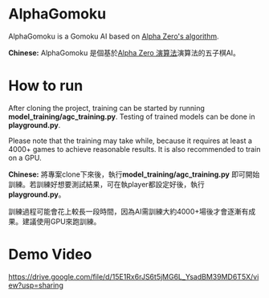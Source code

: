 # AlphaGomoku

AlphaGomoku is a Gomoku AI based on [Alpha Zero's algorithm](https://deepmind.com/blog/alphago-zero-learning-scratch/).

**Chinese:** AlphaGomoku 是個基於[Alpha Zero 演算法](https://deepmind.com/blog/alphago-zero-learning-scratch/)演算法的五子棋AI。

# How to run
After cloning the project, training can be started by running **model_training/agc_training.py**. 
Testing of trained models can be done in **playground.py**.

Please note that the training may take while, because it requires at least a 4000+ games to achieve reasonable results. It is also recommended to train on a GPU.

**Chinese:** 將專案clone下來後，執行**model_training/agc_training.py** 即可開始訓練。若訓練好想要測試結果，可在執player都設定好後，執行**playground.py**。

訓練過程可能會花上較長一段時間，因為AI需訓練大約4000+場後才會逐漸有成果。建議使用GPU來跑訓練。

# Demo Video
https://drive.google.com/file/d/15E1Rx6rJS6t5jMG6L_YsadBM39MD6T5X/view?usp=sharing
